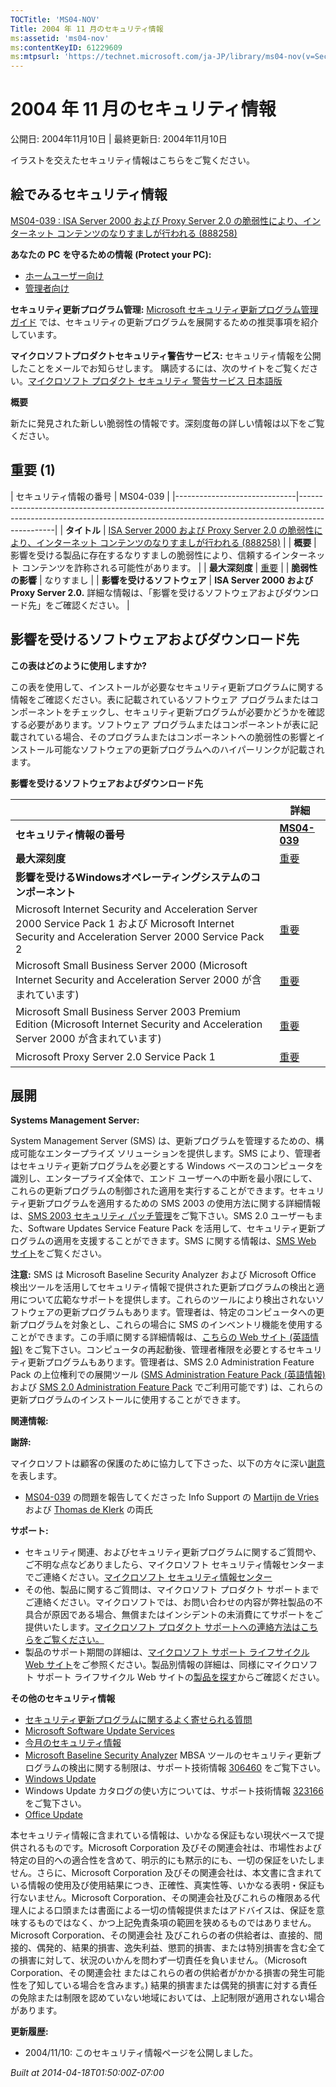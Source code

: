 ```yaml
---
TOCTitle: 'MS04-NOV'
Title: 2004 年 11 月のセキュリティ情報
ms:assetid: 'ms04-nov'
ms:contentKeyID: 61229609
ms:mtpsurl: 'https://technet.microsoft.com/ja-JP/library/ms04-nov(v=Security.10)'
---
```




2004 年 11 月のセキュリティ情報
===============================

公開日: 2004年11月10日 | 最終更新日: 2004年11月10日

イラストを交えたセキュリティ情報はこちらをご覧ください。

絵でみるセキュリティ情報
------------------------

<span></span>
[MS04-039 : ISA Server 2000 および Proxy Server 2.0 の脆弱性により、インターネット コンテンツのなりすましが行われる (888258)](http://www.microsoft.com/japan/security/bulletins/ms04-039e.mspx)

**あなたの** **PC** **を守るための情報** **(Protect your PC):**

-   [ホームユーザー向け](http://www.microsoft.com/japan/security/protect/)
-   [管理者向け](http://www.microsoft.com/japan/security/guidance/)

**セキュリティ更新プログラム管理:** [Microsoft セキュリティ更新プログラム管理ガイド](http://technet.microsoft.com/ja-jp/library/dd362382.aspx) では、セキュリティの更新プログラムを展開するための推奨事項を紹介しています。

**マイクロソフトプロダクトセキュリティ警告サービス:** セキュリティ情報を公開したことをメールでお知らせします。 購読するには、次のサイトをご覧ください。[マイクロソフト プロダクト セキュリティ 警告サービス 日本語版](http://technet.microsoft.com/ja-jp/security/dd252948.aspx)

**概要**

新たに発見された新しい脆弱性の情報です。深刻度毎の詳しい情報は以下をご覧ください。

重要 (1)
--------

<span></span>
| セキュリティ情報の番号       | MS04-039                                                                                                                                                                    |
|------------------------------|-----------------------------------------------------------------------------------------------------------------------------------------------------------------------------|
| **タイトル**                 | [ISA Server 2000 および Proxy Server 2.0 の脆弱性により、インターネット コンテンツのなりすましが行われる (888258)](http://technet.microsoft.com/security/bulletin/ms04-039) |
| **概要**                     | 影響を受ける製品に存在するなりすましの脆弱性により、信頼するインターネット コンテンツを詐称される可能性があります。                                                         |
| **最大深刻度**               | [重要](http://technet.microsoft.com/security/bulletin/rating)                                                                                                               |
| **脆弱性の影響**             | なりすまし                                                                                                                                                                  |
| **影響を受けるソフトウェア** | **ISA Server 2000 および Proxy Server 2.0.** 詳細な情報は、「影響を受けるソフトウェアおよびダウンロード先」をご確認ください。                                               |

影響を受けるソフトウェアおよびダウンロード先
--------------------------------------------

<span></span>
**この表はどのように使用しますか?**

この表を使用して、インストールが必要なセキュリティ更新プログラムに関する情報をご確認ください。表に記載されているソフトウェア プログラムまたはコンポーネントをチェックし、セキュリティ更新プログラムが必要かどうかを確認する必要があります。ソフトウェア プログラムまたはコンポーネントが表に記載されている場合、そのプログラムまたはコンポーネントへの脆弱性の影響とインストール可能なソフトウェアの更新プログラムへのハイパーリンクが記載されます。

**影響を受けるソフトウェアおよびダウンロード先**

|                                                                                                                                                        | 詳細                                                                                                                 |
|--------------------------------------------------------------------------------------------------------------------------------------------------------|----------------------------------------------------------------------------------------------------------------------|
| **セキュリティ情報の番号**                                                                                                                             | [**MS04-039**](http://technet.microsoft.com/security/bulletin/ms04-039)                                              |
| **最大深刻度**                                                                                                                                         | [重要](http://technet.microsoft.com/security/bulletin/rating)                                                        |
| **影響を受けるWindowsオペレーティングシステムのコンポーネント**                                                                                        |                                                                                                                      |
| Microsoft Internet Security and Acceleration Server 2000 Service Pack 1 および Microsoft Internet Security and Acceleration Server 2000 Service Pack 2 | [重要](http://www.microsoft.com/downloads/details.aspx?familyid=7a4c318f-5ac9-4cf2-8792-a4a62076ebe7&displaylang=ja) |
| Microsoft Small Business Server 2000 (Microsoft Internet Security and Acceleration Server 2000 が含まれています)                                       | [重要](http://www.microsoft.com/downloads/details.aspx?familyid=7a4c318f-5ac9-4cf2-8792-a4a62076ebe7&displaylang=ja) |
| Microsoft Small Business Server 2003 Premium Edition (Microsoft Internet Security and Acceleration Server 2000 が含まれています)                       | [重要](http://www.microsoft.com/downloads/details.aspx?familyid=7a4c318f-5ac9-4cf2-8792-a4a62076ebe7&displaylang=ja) |
| Microsoft Proxy Server 2.0 Service Pack 1                                                                                                              | [重要](http://www.microsoft.com/downloads/details.aspx?familyid=55643141-91e3-4474-8134-72887bc6fc18&displaylang=ja) |

展開
----

<span></span>
**Systems Management Server:**

System Management Server (SMS) は、更新プログラムを管理するための、構成可能なエンタープライズ ソリューションを提供します。SMS により、管理者はセキュリティ更新プログラムを必要とする Windows ベースのコンピュータを識別し、エンタープライズ全体で、エンド ユーザーへの中断を最小限にして、これらの更新プログラムの制御された適用を実行することができます。セキュリティ更新プログラムを適用するための SMS 2003 の使用方法に関する詳細情報は、[SMS 2003 セキュリティ パッチ管理](http://www.microsoft.com/japan/smserver/evaluation/tips.mspx)をご覧下さい。SMS 2.0 ユーザーもまた、Software Updates Service Feature Pack を活用して、セキュリティ更新プログラムの適用を支援することができます。SMS に関する情報は、[SMS Web サイト](http://www.microsoft.com/japan/smserver/default.mspx)をご覧ください。

**注意:** SMS は Microsoft Baseline Security Analyzer および Microsoft Office 検出ツールを活用してセキュリティ情報で提供された更新プログラムの検出と適用について広範なサポートを提供します。これらのツールにより検出されないソフトウェアの更新プログラムもあります。管理者は、特定のコンピュータへの更新プログラムを対象とし、これらの場合に SMS のインベントリ機能を使用することができます。この手順に関する詳細情報は、[こちらの Web サイト (英語情報)](http://www.microsoft.com/technet/prodtechnol/sms/sms2003/patchupdate.mspx) をご覧下さい。コンピュータの再起動後、管理者権限を必要とするセキュリティ更新プログラムもあります。管理者は、SMS 2.0 Administration Feature Pack の上位権利での展開ツール ([SMS Administration Feature Pack (英語情報)](http://www.microsoft.com/smserver/downloads/2003/adminpack.asp) および [SMS 2.0 Administration Feature Pack](http://www.microsoft.com/japan/smserver/downloads/20/featurepacks/adminpack/) でご利用可能です) は、これらの更新プログラムのインストールに使用することができます。

**関連情報:**

**謝辞:**

マイクロソフトは顧客の保護のために協力して下さった、以下の方々に深い[謝意](http://technet.microsoft.com/security/bulletin/policy)を表します。

-   [MS04-039](http://technet.microsoft.com/security/bulletin/ms04-039) の問題を報告してくださった Info Support の [Martijn de Vries](mailto:martijnv@infosupport.com) および [Thomas de Klerk](mailto:thomask@infosupport.com) の両氏

**サポート:**

-   セキュリティ関連、およびセキュリティ更新プログラムに関するご質問や、ご不明な点などありましたら、マイクロソフト セキュリティ情報センターまでご連絡ください。[マイクロソフト セキュリティ情報センター](http://www.microsoft.com/japan/security/sicinfo.mspx)
-   その他、製品に関するご質問は、マイクロソフト プロダクト サポートまでご連絡ください。マイクロソフトでは、お問い合わせの内容が弊社製品の不具合が原因である場合、無償またはインシデントの未消費にてサポートをご提供いたします。[マイクロソフト プロダクト サポートへの連絡方法はこちらをご覧ください。](http://support.microsoft.com/select/?target=assistance)
-   製品のサポート期間の詳細は、[マイクロソフト サポート ライフサイクル Web サイト](http://www.microsoft.com/lifecycle)をご参照ください。製品別情報の詳細は、同様にマイクロソフト サポート ライフサイクル Web サイトの[製品を探す](http://support.microsoft.com/default.aspx?scid=fh;ja;complifeport)からご確認ください。

**その他のセキュリティ情報**

-   [セキュリティ更新プログラムに関するよく寄せられる質問](http://www.microsoft.com/japan/security/support/patchqa.mspx)
-   [Microsoft Software Update Services](http://www.microsoft.com/japan/sus/)
-   [今月のセキュリティ情報](http://www.microsoft.com/japan/security/secinfo.mspx)
-   [Microsoft Baseline Security Analyzer](http://technet.microsoft.com/ja-jp/security/cc184924.aspx) MBSA ツールのセキュリティ更新プログラムの検出に関する制限は、サポート技術情報 [306460](http://support.microsoft.com/kb/306460) をご覧下さい。
-   [Windows Update](http://go.microsoft.com/fwlink/?linkid=21130)
-   Windows Update カタログの使い方については、サポート技術情報 [323166](http://support.microsoft.com/kb/323166) をご覧下さい。
-   [Office Update](http://go.microsoft.com/fwlink/?linkid=21135)

本セキュリティ情報に含まれている情報は、いかなる保証もない現状ベースで提供されるものです。Microsoft Corporation 及びその関連会社は、市場性および特定の目的への適合性を含めて、明示的にも黙示的にも、一切の保証をいたしません。さらに、Microsoft Corporation 及びその関連会社は、本文書に含まれている情報の使用及び使用結果につき、正確性、真実性等、いかなる表明・保証も行ないません。Microsoft Corporation、その関連会社及びこれらの権限ある代理人による口頭または書面による一切の情報提供またはアドバイスは、保証を意味するものではなく、かつ上記免責条項の範囲を狭めるものではありません。Microsoft Corporation、その関連会社 及びこれらの者の供給者は、直接的、間接的、偶発的、結果的損害、逸失利益、懲罰的損害、または特別損害を含む全ての損害に対して、状況のいかんを問わず一切責任を負いません。（Microsoft Corporation、その関連会社 またはこれらの者の供給者がかかる損害の発生可能性を了知している場合を含みます。) 結果的損害または偶発的損害に対する責任の免除または制限を認めていない地域においては、上記制限が適用されない場合があります。

**更新履歴:**

-   2004/11/10: このセキュリティ情報ページを公開しました。

*Built at 2014-04-18T01:50:00Z-07:00*
